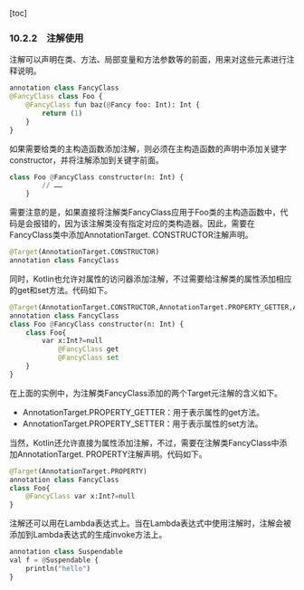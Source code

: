 [toc]

### 10.2.2　注解使用

注解可以声明在类、方法、局部变量和方法参数等的前面，用来对这些元素进行注释说明。

```python
annotation class FancyClass
@FancyClass class Foo {
    @FancyClass fun baz(@Fancy foo: Int): Int {
        return (1)
    }
}
```

如果需要给类的主构造函数添加注解，则必须在主构造函数的声明中添加关键字constructor，并将注解添加到关键字前面。

```python
class Foo @FancyClass constructor(n: Int) {
        // ……
    }
```

需要注意的是，如果直接将注解类FancyClass应用于Foo类的主构造函数中，代码是会报错的，因为该注解类没有指定对应的类构造器。因此，需要在FancyClass类中添加AnnotationTarget. CONSTRUCTOR注解声明。

```python
@Target(AnnotationTarget.CONSTRUCTOR)
annotation class FancyClass
```

同时，Kotlin也允许对属性的访问器添加注解，不过需要给注解类的属性添加相应的get和set方法。代码如下。

```python
@Target(AnnotationTarget.CONSTRUCTOR,AnnotationTarget.PROPERTY_GETTER,AnnotationTarget.PROPERTY_SETTER)
annotation class FancyClass
class Foo @FancyClass constructor(n: Int) {
    class Foo{
        var x:Int?=null
            @FancyClass get
            @FancyClass set
    }
}
```

在上面的实例中，为注解类FancyClass添加的两个Target元注解的含义如下。

+ AnnotationTarget.PROPERTY_GETTER：用于表示属性的get方法。
+ AnnotationTarget.PROPERTY_SETTER：用于表示属性的set方法。

当然，Kotlin还允许直接为属性添加注解，不过，需要在注解类FancyClass中添加AnnotationTarget. PROPERTY注解声明。代码如下。

```python
@Target(AnnotationTarget.PROPERTY)
annotation class FancyClass
class Foo{
    @FancyClass var x:Int?=null
}
```

注解还可以用在Lambda表达式上。当在Lambda表达式中使用注解时，注解会被添加到Lambda表达式的生成invoke方法上。

```python
annotation class Suspendable
val f = @Suspendable {
    println("hello")
}
```

